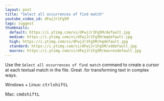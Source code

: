 ```yaml
---
layout: post
title: "Select all occurrences of find match"
youtube_video_id: dFwjJr1Fg5M
tags: suggest
thumbnails:
  default: https://i.ytimg.com/vi/dFwjJr1Fg5M/default.jpg
  medium: https://i.ytimg.com/vi/dFwjJr1Fg5M/mqdefault.jpg
  high: https://i.ytimg.com/vi/dFwjJr1Fg5M/hqdefault.jpg
  standard: https://i.ytimg.com/vi/dFwjJr1Fg5M/sddefault.jpg
  maxres: https://i.ytimg.com/vi/dFwjJr1Fg5M/maxresdefault.jpg
---
```


Use the `Select all occurrences of find match` command to create a cursor at each textual match in the file. Great .for transforming text in complex ways.

Windows + Linux: <kbd>ctrl</kbd><kbd>shift</kbd><kbd>L</kbd>

Mac: <kbd>cmd</kbd><kbd>shift</kbd><kbd>L</kbd>